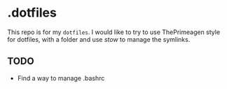 # .dotfiles

This repo is for my `dotfiles`. I would like to try to use ThePrimeagen style for dotfiles, with a folder and use *stow* to manage the symlinks.

## TODO

- Find a way to manage .bashrc
